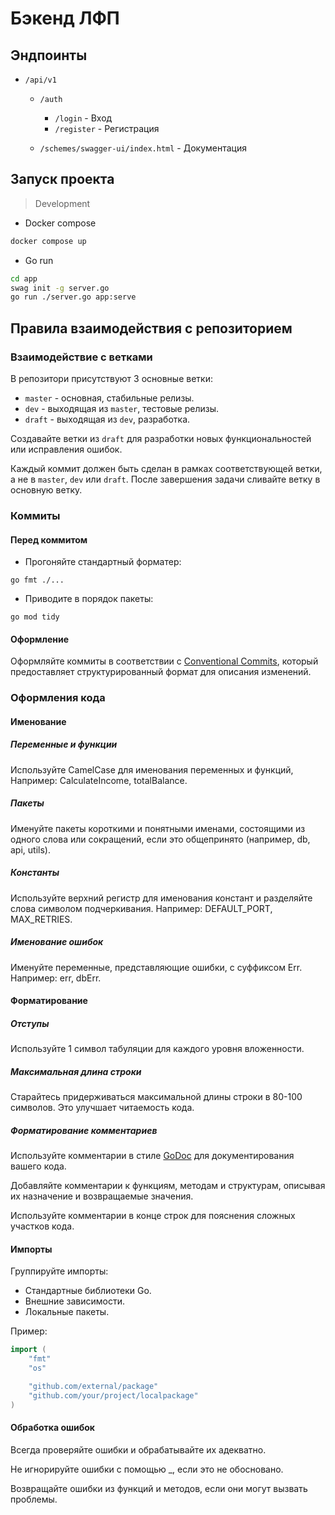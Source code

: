 # Бэкенд ЛФП

## Эндпоинты

- `/api/v1`

  - `/auth`

    - `/login` - Вход
    - `/register` - Регистрация

  - `/schemes/swagger-ui/index.html` - Документация

## Запуск проекта

> Development

- Docker compose

```bash
docker compose up
```

- Go run

```bash
cd app
swag init -g server.go
go run ./server.go app:serve
```

## Правила взаимодействия с репозиторием

### Взаимодействие с ветками

В репозитори присутствуют 3 основные ветки:

- `master` - основная, стабильные релизы.
- `dev` - выходящая из `master`, тестовые релизы.
- `draft` - выходящая из `dev`, разработка.

Создавайте ветки из `draft` для разработки новых функциональностей или
исправления ошибок.

Каждый коммит должен быть сделан в рамках соответствующей ветки, а не в
`master`, `dev` или `draft`. После завершения задачи сливайте ветку в основную
ветку.

### Коммиты

#### Перед коммитом

- Прогоняйте стандартный форматер:

`go fmt ./...`

- Приводите в порядок пакеты:

`go mod tidy`

#### Оформление

Оформляйте коммиты в соответствии с
[Conventional Commits](https://www.conventionalcommits.org/ru/v1.0.0/), который
предоставляет структурированный формат для описания изменений.

### Оформления кода

#### Именование

##### Переменные и функции

Используйте CamelCase для именования переменных и функций, Например:
CalculateIncome, totalBalance.

##### Пакеты

Именуйте пакеты короткими и понятными именами, состоящими из одного слова или
сокращений, если это общепринято (например, db, api, utils).

##### Константы

Используйте верхний регистр для именования констант и разделяйте слова символом
подчеркивания. Например: DEFAULT_PORT, MAX_RETRIES.

##### Именование ошибок

Именуйте переменные, представляющие ошибки, с суффиксом Err. Например: err,
dbErr.

#### Форматирование

##### Отступы

Используйте 1 символ табуляции для каждого уровня вложенности.

##### Максимальная длина строки

Старайтесь придерживаться максимальной длины строки в 80-100 символов. Это
улучшает читаемость кода.

##### Форматирование комментариев

Используйте комментарии в стиле [GoDoc](https://go.dev/blog/godoc) для
документирования вашего кода.

Добавляйте комментарии к функциям, методам и структурам, описывая их назначение
и возвращаемые значения.

Используйте комментарии в конце строк для пояснения сложных участков кода.

#### Импорты

Группируйте импорты:

- Стандартные библиотеки Go.
- Внешние зависимости.
- Локальные пакеты.

Пример:

```go
import (
    "fmt"
    "os"

    "github.com/external/package"
    "github.com/your/project/localpackage"
)
```

#### Обработка ошибок

Всегда проверяйте ошибки и обрабатывайте их адекватно.

Не игнорируйте ошибки с помощью _, если это не обосновано.

Возвращайте ошибки из функций и методов, если они могут вызвать проблемы.
